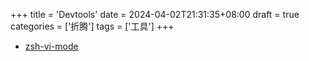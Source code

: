 +++
title = 'Devtools'
date = 2024-04-02T21:31:35+08:00
draft = true
categories = ['折腾']
tags = ['工具']
+++

- [zsh-vi-mode](https://github.com/jeffreytse/zsh-vi-mode)

